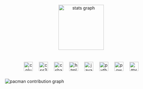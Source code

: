 <br clear="both">

<div align="center">
  <img src="https://github-readme-stats.vercel.app/api?username=xandersteyn&hide_title=true&hide_rank=true&show_icons=true&include_all_commits=true&count_private=true&disable_animations=false&theme=github_dark&locale=en&hide_border=true" height="150" alt="stats graph"  />
</div>

###

<br clear="both">

<div align="center">
  <img src="https://skillicons.dev/icons?i=cpp" height="30" alt="cplusplus logo"  />
  <img width="12" />
  <img src="https://skillicons.dev/icons?i=css" height="30" alt="css3 logo"  />
  <img width="12" />
  <img src="https://skillicons.dev/icons?i=cs" height="30" alt="csharp logo"  />
  <img width="12" />
  <img src="https://skillicons.dev/icons?i=html" height="30" alt="html5 logo"  />
  <img width="12" />
  <img src="https://skillicons.dev/icons?i=js" height="30" alt="javascript logo"  />
  <img width="12" />
  <img src="https://cdn.simpleicons.org/python/3776AB" height="30" alt="python logo"  />
  <img width="12" />
  <img src="https://skillicons.dev/icons?i=powershell" height="30" alt="powershell logo"  />
  <img width="12" />
  <img src="https://skillicons.dev/icons?i=mysql" height="30" alt="mysql logo"  />
</div>

###

<picture>
  <source media="(prefers-color-scheme: dark)" srcset="https://raw.githubusercontent.com/xandersteyn/xandersteyn/output/pacman-contribution-graph-dark.svg">
  <source media="(prefers-color-scheme: light)" srcset="https://raw.githubusercontent.com/xandersteyn/xandersteyn/output/pacman-contribution-graph.svg">
  <img alt="pacman contribution graph" src="https://raw.githubusercontent.com/xandersteyn/xandersteyn/output/pacman-contribution-graph.svg">
</picture>

###
